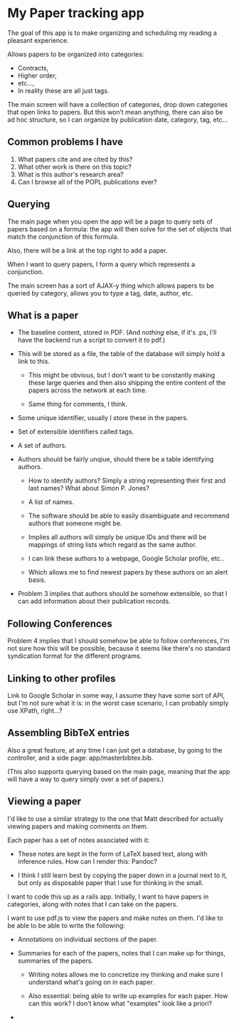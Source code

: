 My Paper tracking app
=====================

The goal of this app is to make organizing and scheduling my reading a
pleasant experience.

Allows papers to be organized into categories:
- Contracts,
- Higher order,
- etc...,
- In reality these are all just tags.

The main screen will have a collection of categories, drop down
categories that open links to papers. But this won’t mean anything,
there can also be ad hoc structure, so I can organize by publication
date, category, tag, etc...

Common problems I have
----------------------

1. What papers cite and are cited by this?
2. What other work is there on this topic?
3. What is this author's research area?
4. Can I browse all of the POPL publications ever?


Querying
--------

The main page when you open the app will be a page to query sets of
papers based on a formula: the app will then solve for the set of
objects that match the conjunction of this formula.

Also, there will be a link at the top right to add a paper.

When I want to query papers, I form a query which represents a
conjunction.

The main screen has a sort of AJAX-y thing which allows papers to be
queried by category, allows you to type a tag, date, author, etc.

What is a paper
---------------

- The baseline content, stored in PDF.  (And *nothing* else, if it's
  .ps, I'll have the backend run a script to convert it to pdf.)

- This will be stored as a file, the table of the database will simply
  hold a link to this.

  + This might be obvious, but I don't want to be constantly making
  these large queries and then also shipping the entire content of the
  papers across the network at each time.

  + Same thing for comments, I think.
  
- Some unique identifier, usually I store these in the papers.

- Set of extensible identifiers called tags.

- A set of authors.

- Authors should be fairly unqiue, should there be a table identifying
  authors.

  + How to identify authors?  Simply a string representing their first
  and last names?  What about Simon P. Jones?
  + A list of names.

  + The software should be able to easily disambiguate and recommend
  authors that someone might be. 
  
  + Implies all authors will simply be unique IDs and there will be
  mappings of string lists which regard as the same author.
  
  + I can link these authors to a webpage, Google Scholar profile,
  etc..	  

  + Which allows me to find newest papers by these authors on an alert
  basis.

- Problem 3 implies that authors should be somehow extensible, so
  that I can add information about their publication records.


Following Conferences
---------------------

Problem 4 implies that I should somehow be able to follow conferences,
I'm not sure how this will be possible, because it seems like there's
no standard syndication format for the different programs.

Linking to other profiles
-------------------------

Link to Google Scholar in some way, I assume they have some sort of
API, but I'm not sure what it is: in the worst case scenario, I can
probably simply use XPath, right...?

Assembling BibTeX entries
-------------------------

Also a great feature, at any time I can just get a database, by going
to the controller, and a side page: app/masterbibtex.bib.

(This also supports querying based on the main page, meaning that the
app will have a way to query simply over a set of papers.)

Viewing a paper
---------------

I'd like to use a similar strategy to the one that Matt described for
actually viewing papers and making comments on them.

Each paper has a set of notes associated with it: 

- These notes are kept in the form of LaTeX based text, along with
  inference rules.  How can I render this: Pandoc?

- I think I still learn best by copying the paper down in a journal
  next to it, but only as disposable paper that I use for thinking in
  the small.

I want to code this up as a rails app.  Initially, I want to have
papers in categories, along with notes that I can take on the papers.

I want to use pdf.js to view the papers and make notes on them.  I'd
like to be able to be able to write the following:

- Annotations on individual sections of the paper.

- Summaries for each of the papers, notes that I can make up for
  things, summaries of the papers.

  + Writing notes allows me to concretize my thinking and make sure I
  understand what's going on in each paper.

  + Also essential: being able to write up examples for each paper.
  How can this work?  I don't know what "examples" look like a priori?

- 

